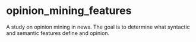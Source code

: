 # opinion_mining_features
A study on opinion mining in news. The goal is to determine what syntactic and semantic features define and opinion.
